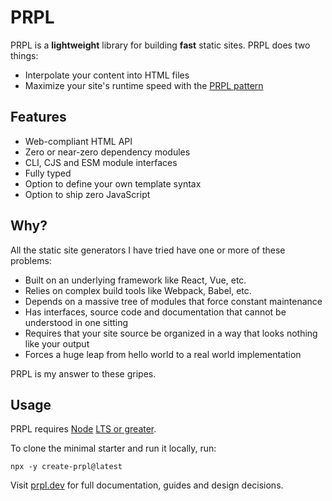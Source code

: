 # PRPL

PRPL is a **lightweight** library for building **fast** static sites. PRPL does two things:

- Interpolate your content into HTML files
- Maximize your site's runtime speed with the [PRPL pattern](https://web.dev/apply-instant-loading-with-prpl/)

## Features

- Web-compliant HTML API
- Zero or near-zero dependency modules
- CLI, CJS and ESM module interfaces
- Fully typed
- Option to define your own template syntax
- Option to ship zero JavaScript

## Why?

All the static site generators I have tried have one or more of these problems:

- Built on an underlying framework like React, Vue, etc.
- Relies on complex build tools like Webpack, Babel, etc.
- Depends on a massive tree of modules that force constant maintenance
- Has interfaces, source code and documentation that cannot be understood in one sitting
- Requires that your site source be organized in a way that looks nothing like your output
- Forces a huge leap from hello world to a real world implementation

PRPL is my answer to these gripes.
## Usage

PRPL requires [Node](https://nodejs.org/en/) [LTS or greater](https://nodejs.org/en/about/releases/).

To clone the minimal starter and run it locally, run:

```
npx -y create-prpl@latest
```

Visit [prpl.dev](https://prpl.dev) for full documentation, guides and design decisions.